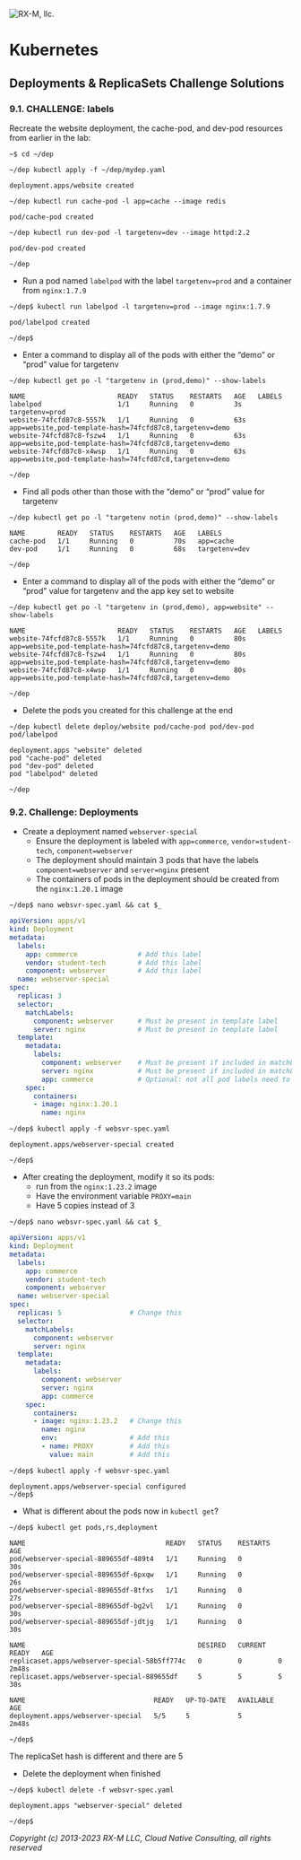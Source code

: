 ![RX-M, llc.](http://rx-m.io/rxm-cnc.svg)


# Kubernetes


## Deployments & ReplicaSets Challenge Solutions

### 9.1. CHALLENGE: labels

Recreate the website deployment, the cache-pod, and dev-pod resources from earlier in the lab:

```
~$ cd ~/dep

~/dep kubectl apply -f ~/dep/mydep.yaml

deployment.apps/website created

~/dep kubectl run cache-pod -l app=cache --image redis

pod/cache-pod created

~/dep kubectl run dev-pod -l targetenv=dev --image httpd:2.2

pod/dev-pod created

~/dep
```

- Run a pod named `labelpod` with the label `targetenv=prod` and a container from `nginx:1.7.9`

```
~/dep$ kubectl run labelpod -l targetenv=prod --image nginx:1.7.9

pod/labelpod created

~/dep$
```

- Enter a command to display all of the pods with either the “demo” or “prod” value for targetenv

```
~/dep kubectl get po -l "targetenv in (prod,demo)" --show-labels

NAME                       READY   STATUS    RESTARTS   AGE   LABELS
labelpod                   1/1     Running   0          3s    targetenv=prod
website-74fcfd87c8-5557k   1/1     Running   0          63s   app=website,pod-template-hash=74fcfd87c8,targetenv=demo
website-74fcfd87c8-fszw4   1/1     Running   0          63s   app=website,pod-template-hash=74fcfd87c8,targetenv=demo
website-74fcfd87c8-x4wsp   1/1     Running   0          63s   app=website,pod-template-hash=74fcfd87c8,targetenv=demo

~/dep
```

- Find all pods other than those with the “demo” or “prod” value for targetenv

```
~/dep kubectl get po -l "targetenv notin (prod,demo)" --show-labels

NAME        READY   STATUS    RESTARTS   AGE   LABELS
cache-pod   1/1     Running   0          70s   app=cache
dev-pod     1/1     Running   0          68s   targetenv=dev

~/dep
```

- Enter a command to display all of the pods with either the “demo” or “prod” value for targetenv and the app key
  set to website

```
~/dep kubectl get po -l "targetenv in (prod,demo), app=website" --show-labels

NAME                       READY   STATUS    RESTARTS   AGE   LABELS
website-74fcfd87c8-5557k   1/1     Running   0          80s   app=website,pod-template-hash=74fcfd87c8,targetenv=demo
website-74fcfd87c8-fszw4   1/1     Running   0          80s   app=website,pod-template-hash=74fcfd87c8,targetenv=demo
website-74fcfd87c8-x4wsp   1/1     Running   0          80s   app=website,pod-template-hash=74fcfd87c8,targetenv=demo

~/dep
```

- Delete the pods you created for this challenge at the end

```
~/dep kubectl delete deploy/website pod/cache-pod pod/dev-pod pod/labelpod

deployment.apps "website" deleted
pod "cache-pod" deleted
pod "dev-pod" deleted
pod "labelpod" deleted

~/dep
```

### 9.2. Challenge: Deployments

- Create a deployment named `webserver-special`
  - Ensure the deployment is labeled with `app=commerce`, `vendor=student-tech`, `component=webserver`
  - The deployment should maintain 3 pods that have the labels `component=webserver` and `server=nginx` present
  - The containers of pods in the deployment should be created from the `nginx:1.20.1` image

```
~/dep$ nano websvr-spec.yaml && cat $_
```
```yaml
apiVersion: apps/v1
kind: Deployment
metadata:
  labels:
    app: commerce               # Add this label
    vendor: student-tech        # Add this label
    component: webserver        # Add this label
  name: webserver-special
spec:
  replicas: 3
  selector:
    matchLabels:
      component: webserver      # Must be present in template label
      server: nginx             # Must be present in template label
  template:
    metadata:
      labels:
        component: webserver    # Must be present if included in matchLabels
        server: nginx           # Must be present if included in matchLabels
        app: commerce           # Optional: not all pod labels need to be in matchLabels
    spec:
      containers:
      - image: nginx:1.20.1
        name: nginx
```
```
~/dep$ kubectl apply -f websvr-spec.yaml

deployment.apps/webserver-special created

~/dep$
```

- After creating the deployment, modify it so its pods:
  - run from the `nginx:1.23.2` image
  - Have the environment variable `PROXY=main`
  - Have 5 copies instead of 3

```
~/dep$ nano websvr-spec.yaml && cat $_
```
```yaml
apiVersion: apps/v1
kind: Deployment
metadata:
  labels:
    app: commerce
    vendor: student-tech
    component: webserver
  name: webserver-special
spec:
  replicas: 5                 # Change this
  selector:
    matchLabels:
      component: webserver
      server: nginx
  template:
    metadata:
      labels:
        component: webserver
        server: nginx
        app: commerce
    spec:
      containers:
      - image: nginx:1.23.2   # Change this
        name: nginx
        env:                  # Add this
        - name: PROXY         # Add this
          value: main         # Add this
```
```
~/dep$ kubectl apply -f websvr-spec.yaml

deployment.apps/webserver-special configured
~/dep$
```

- What is different about the pods now in `kubectl get`?

```
~/dep$ kubectl get pods,rs,deployment

NAME                                   READY   STATUS    RESTARTS   AGE
pod/webserver-special-889655df-489t4   1/1     Running   0          30s
pod/webserver-special-889655df-6pxqw   1/1     Running   0          26s
pod/webserver-special-889655df-8tfxs   1/1     Running   0          27s
pod/webserver-special-889655df-bg2vl   1/1     Running   0          30s
pod/webserver-special-889655df-jdtjg   1/1     Running   0          30s

NAME                                           DESIRED   CURRENT   READY   AGE
replicaset.apps/webserver-special-58b5ff774c   0         0         0       2m48s
replicaset.apps/webserver-special-889655df     5         5         5       30s

NAME                                READY   UP-TO-DATE   AVAILABLE   AGE
deployment.apps/webserver-special   5/5     5            5           2m48s

~/dep$
```

The replicaSet hash is different and there are 5

- Delete the deployment when finished

```
~/dep$ kubectl delete -f websvr-spec.yaml

deployment.apps "webserver-special" deleted

~/dep$
```

_Copyright (c) 2013-2023 RX-M LLC, Cloud Native Consulting, all rights reserved_